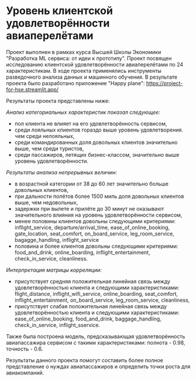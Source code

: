 # Уровень клиентской удовлетворённости авиаперелётами

Проект выполнен в рамках курса Высшей Школы Экономики "Разработка ML сервиса: от идеи к прототипу".
Проект посвящен исследованию клиентской удовлетворённости авиаперелётами по 24 характеристикам. 
В ходе проекта применялись инструменты разведочного анализа данных и машинного обучения. В результате проекта было разработано приложение "Happy plane": https://project-for-hse.streamlit.app/

Результаты проекта представлены ниже:

*Анализ категориальных характеристик показал следующее:* 
- пол клиента не влияет на его удовлетворённость сервисом,
- среди лояльных клиентов гораздо выше уровень удовлетворения. чем среди нелояльных,
- среди командированных доля довольных клиентов значительно выше, чем среди туристов,
- среди пассажиров, летящих бизнес-классом, значительно выше уровень удовлетворённости.
  
*Результаты анализа непрерывных величин:*
- в возрастной категории от 38 до 60 лет значительно больше довольных клиентов,
- при дальности полётов более 1500 миль доля довольных клиентов выше, чем недовольных,
- задержки при вылете и прилёте до 30 минут не оказывают значительного влияния на уровень удовлетворённости сервисом,
- менее половины клиентов довольны следующими критериями: inflight_service, departure/arrival_time, ease_of_online_booking, gate_location, seat_comfort, on_board_service, leg_room_service, bagagge_handling, inflight_service
- половина и более клиентов довольны следующими критериями: food_and_drink, online_boarding, inflight_entertainment, check_in_service, cleanliness.
  
*Интерпретация матрицы корреляции:*
 - присутствует средняя положительная линейная связь между удовлетворённостью клиента и следующими характеристиками: flight_distance, inflight_wifi_service, online_boarding, seat_comfort, inflight_entertainment, on_board_service, leg_room_service, cleanliness,
 -  присутствует слабая положительная линейная связь между удовлетворённостью клиента и следующими характеристиками: ease_of_online_booking, food_and_drink,
baggage_handling, check_in_service, inflight_sservice.

Также была построена модель, предсказывающая удовлетворённость авиапассажира сервисом с такими характеристиками: полнота - 0.98, точность - 0.6.

Результаты данного проекта помогут составить более полное представление о нуждах авиапассажиров и определить точки роста для авиакомпаний.
